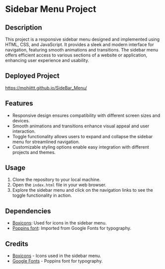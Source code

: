 # Sidebar Menu Project

## Description
This project is a responsive sidebar menu designed and implemented using HTML, CSS, and JavaScript. It provides a sleek and modern interface for navigation, featuring smooth animations and transitions. The sidebar menu offers efficient access to various sections of a website or application, enhancing user experience and usability.

## Deployed Project 

https://mohiittt.github.io/SideBar_Menu/

## Features
- Responsive design ensures compatibility with different screen sizes and devices.
- Smooth animations and transitions enhance visual appeal and user interaction.
- Toggle functionality allows users to expand and collapse the sidebar menu for streamlined navigation.
- Customizable styling options enable easy integration with different projects and themes.

## Usage
1. Clone the repository to your local machine.
2. Open the `index.html` file in your web browser.
3. Explore the sidebar menu and click on the navigation links to see the toggle functionality in action.

## Dependencies
- [Boxicons](https://boxicons.com/): Used for icons in the sidebar menu.
- [Poppins font](https://fonts.google.com/specimen/Poppins): Imported from Google Fonts for typography.

## Credits
- [Boxicons](https://boxicons.com/) - Icons used in the sidebar menu.
- [Google Fonts](https://fonts.google.com/) - Poppins font for typography.
